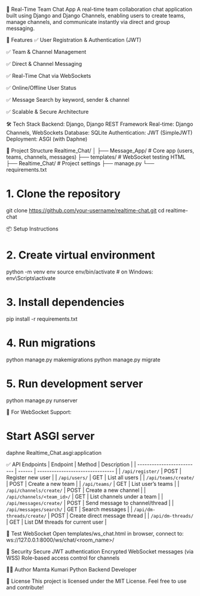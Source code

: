 💬 Real-Time Team Chat App
A real-time team collaboration chat application built using Django and Django Channels, enabling users to create teams, manage channels, and communicate instantly via direct and group messaging.

🚀 Features
✅ User Registration & Authentication (JWT)

✅ Team & Channel Management

✅ Direct & Channel Messaging

✅ Real-Time Chat via WebSockets

✅ Online/Offline User Status

✅ Message Search by keyword, sender & channel

✅ Scalable & Secure Architecture

🛠️ Tech Stack
Backend: Django, Django REST Framework
Real-time: Django Channels, WebSockets
Database: SQLite
Authentication: JWT (SimpleJWT)
Deployment: ASGI (with Daphne)

📂 Project Structure
Realtime_Chat/
│
├── Message_App/         # Core app (users, teams, channels, messages)
├── templates/           # WebSocket testing HTML
├── Realtime_Chat/       # Project settings
├── manage.py
└── requirements.txt
# 1. Clone the repository
git clone https://github.com/your-username/realtime-chat.git
cd realtime-chat

📦 Setup Instructions
# 2. Create virtual environment
python -m venv env
source env/bin/activate  # on Windows: env\Scripts\activate
# 3. Install dependencies
pip install -r requirements.txt
# 4. Run migrations
python manage.py makemigrations
python manage.py migrate
# 5. Run development server
python manage.py runserver

🔁 For WebSocket Support:
# Start ASGI server
daphne Realtime_Chat.asgi:application

✅ API Endpoints
| Endpoint                   | Method | Description                      |
| -------------------------- | ------ | -------------------------------- |
| `/api/register/`           | POST   | Register new user                |
| `/api/users/`              | GET    | List all users                   |
| `/api/teams/create/`       | POST   | Create a new team                |
| `/api/teams/`              | GET    | List user’s teams                |
| `/api/channels/create/`    | POST   | Create a new channel             |
| `/api/channels/<team_id>/` | GET    | List channels under a team       |
| `/api/messages/create/`    | POST   | Send message to channel/thread   |
| `/api/messages/search/`    | GET    | Search messages                  |
| `/api/dm-threads/create/`  | POST   | Create direct message thread     |
| `/api/dm-threads/`         | GET    | List DM threads for current user |


🧪 Test WebSocket
Open templates/ws_chat.html in browser, connect to:
ws://127.0.0.1:8000/ws/chat/<room_name>/

🔐 Security
Secure JWT authentication
Encrypted WebSocket messages (via WSS)
Role-based access control for channels

👩‍💻 Author
Mamta Kumari
Python Backend Developer

📄 License
This project is licensed under the MIT License.
Feel free to use and contribute!
